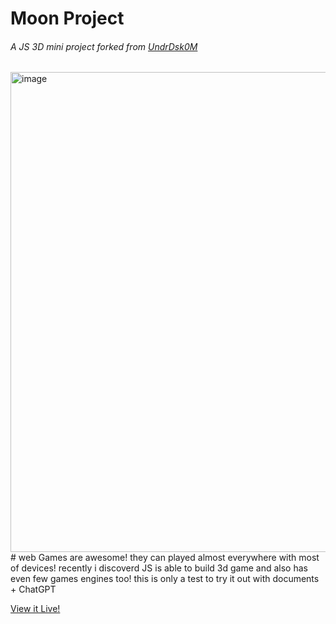 # Moon Project

###### A JS 3D mini project forked from [UndrDsk0M](https://github.com/UndrDsk0M/js-3dgame)

<img width="1366" height="768" alt="image" src="https://github.com/user-attachments/assets/73a8cc85-5fe0-4988-a17f-9736a9490cd9" />
# web Games are awesome! 
they can played almost everywhere with most of devices!
recently i discoverd JS is able to build 3d game and also has even few 
games engines too! this is only a test to try it out with documents + ChatGPT

[View it Live!](https://tamana543.github.io/3D-animation-/)
